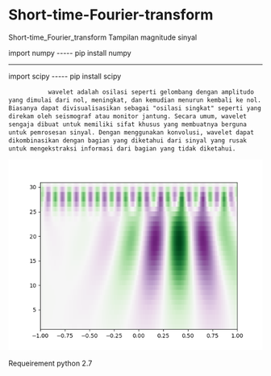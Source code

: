 # Short-time-Fourier-transform
Short-time_Fourier_transform Tampilan magnitude sinyal

import numpy ----- pip install numpy
<hr>
import scipy ----- pip install scipy
    
      
               wavelet adalah osilasi seperti gelombang dengan amplitudo yang dimulai dari nol, meningkat, dan kemudian menurun kembali ke nol. Biasanya dapat divisualisasikan sebagai "osilasi singkat" seperti yang direkam oleh seismograf atau monitor jantung. Secara umum, wavelet sengaja dibuat untuk memiliki sifat khusus yang membuatnya berguna untuk pemrosesan sinyal. Dengan menggunakan konvolusi, wavelet dapat dikombinasikan dengan bagian yang diketahui dari sinyal yang rusak untuk mengekstraksi informasi dari bagian yang tidak diketahui.



<p><img src="https://github.com/wedexyz/Wavelet/blob/master/Figure_1-1.png"></img></p>




Requeirement python 2.7
